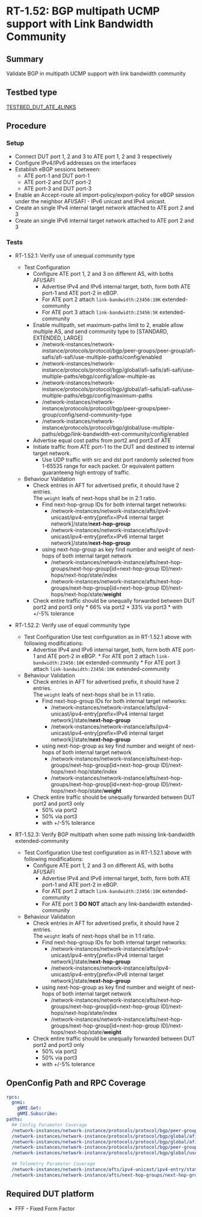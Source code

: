 # RT-1.52: BGP multipath UCMP support with Link Bandwidth Community

## Summary

Validate BGP in multipath UCMP support with link bandwidth community

## Testbed type

[TESTBED_DUT_ATE_4LINKS](https://github.com/openconfig/featureprofiles/blob/main/topologies/atedut_4.testbed)

## Procedure

### Setup

*   Connect DUT port 1, 2 and 3 to ATE port 1, 2 and 3 respectively
*   Configure IPv4/IPv6 addresses on the interfaces
*   Establish eBGP sessions between:
    *   ATE port-1 and DUT port-1
    *   ATE port-2 and DUT port-2
    *   ATE port-3 and DUT port-3
*   Enable an Accept-route all import-policy/export-policy for eBGP session
    under the neighbor AFI/SAFI - IPv6 unicast and IPv4 unicast.
*   Create an single IPv4 internal target network attached to ATE port 2 and 3
*   Create an single IPv6 internal target network attached to ATE port 2 and 3


### Tests

*   RT-1.52.1: Verify use of unequal community type

    *   Test Configuration
        *   Configure ATE port 1, 2 and 3 on different AS, with boths AFI/SAFI
            * Advertise IPv4 and IPv6 internal target, both, form both ATE port-1 and ATE port-2 in eBGP.
            * For ATE port 2 attach `link-bandwidth:23456:10K` extended-community
            * For ATE port 3 attach `link-bandwidth:23456:5K` extended-community
        *   Enable multipath, set maximum-paths limit to 2, enable allow multiple
            AS, and send community type to [STANDARD, EXTENDED, LARGE]
            *   /network-instances/network-instance/protocols/protocol/bgp/peer-groups/peer-group/afi-safis/afi-safi/use-multiple-paths/config/enabled
            *   /network-instances/network-instance/protocols/protocol/bgp/global/afi-safis/afi-safi/use-multiple-paths/ebgp/config/allow-multiple-as
            *   /network-instances/network-instance/protocols/protocol/bgp/global/afi-safis/afi-safi/use-multiple-paths/ebgp/config/maximum-paths
            *   /network-instances/network-instance/protocols/protocol/bgp/peer-groups/peer-group/config/send-community-type
            *   /network-instances/network-instance/protocols/protocol/bgp/global/use-multiple-paths/ebgp/link-bandwidth-ext-community/config/enabled
        *   Advertise equal cost paths from port2 and port3 of ATE
        *   Initiate traffic from ATE port-1 to the DUT and destined to internal
            target network. 
            *   Use UDP traffic with src and dst port randomly selected from 1-65535 range for each packet. Or equivalent pattern guaranteeng high entropy of traffic.
    * Behaviour Validation
        *   Check entries in AFT for advertised prefix, it should have 2 entries.\
            The `weight` leafs of next-hops shall be in 2:1 ratio.
            *   Find next-hop-group IDs for both internal target networks:
                *   /network-instances/network-instance/afts/ipv4-unicast/ipv4-entry[prefix=IPv4 internal target network]/state/**next-hop-group**
                *   /network-instances/network-instance/afts/ipv4-unicast/ipv4-entry[prefix=IPv6 internal target network]/state/**next-hop-group**
            *   using next-hop-group as key find number and weight of next-hops of both internal target network
                *   /network-instances/network-instance/afts/next-hop-groups/next-hop-group[id=next-hop-group ID]/next-hops/next-hop/state/index
                *   /network-instances/network-instance/afts/next-hop-groups/next-hop-group[id=next-hop-group ID]/next-hops/next-hop/state/**weight**
        *   Check entire traffic should  be unequally forwarded between DUT
            port2 and port3 only
                *   66% via port2
                *   33% via port3
                *   with +/-5% tolerance

*   RT-1.52.2: Verify use of equal community type

    *   Test Configuration
        Use test configuration as in RT-1.52.1 above with following modifications:
        * Advertise IPv4 and IPv6 internal target, both, form both ATE port-1 and ATE port-2 in eBGP.
                * For ATE port 2 attach `link-bandwidth:23456:10K` extended-community
                * For ATE port 3 attach `link-bandwidth:23456:10K` extended-community
    *   Behaviour Validation
        *   Check entries in AFT for advertised prefix, it should have 2 entries.\
            The `weight` leafs of next-hops shall be in 1:1 ratio.
            *   Find next-hop-group IDs for both internal target networks:
                *   /network-instances/network-instance/afts/ipv4-unicast/ipv4-entry[prefix=IPv4 internal target network]/state/**next-hop-group**
                *   /network-instances/network-instance/afts/ipv4-unicast/ipv4-entry[prefix=IPv6 internal target network]/state/**next-hop-group**
            *   using next-hop-group as key find number and weight of next-hops of both internal target network
                *   /network-instances/network-instance/afts/next-hop-groups/next-hop-group[id=next-hop-group ID]/next-hops/next-hop/state/index
                *   /network-instances/network-instance/afts/next-hop-groups/next-hop-group[id=next-hop-group ID]/next-hops/next-hop/state/**weight**
        *   Check entire traffic should  be unequally forwarded between DUT
            port2 and port3 only
            *   50% via port2
            *   50% via port3
            *   with +/-5% tolerance

*   RT-1.52.3: Verify BGP multipath when some path missing link-bandwidth extended-community

    *   Test Configuration
        Use test configuration as in RT-1.52.1 above with following modifications:
        *   Configure ATE port 1, 2 and 3 on different AS, with boths AFI/SAFI
            * Advertise IPv4 and IPv6 internal target, both, form both ATE port-1 and ATE port-2 in eBGP.
            * For ATE port 2 attach `link-bandwidth:23456:10K` extended-community
            * For ATE port 3 **DO NOT** attach any link-bandwidth extended-community
    *   Behaviour Validation
        *   Check entries in AFT for advertised prefix, it should have 2 entries.\
            The `weight` leafs of next-hops shall be in 1:1 ratio.
            *   Find next-hop-group IDs for both internal target networks:
                *   /network-instances/network-instance/afts/ipv4-unicast/ipv4-entry[prefix=IPv4 internal target network]/state/**next-hop-group**
                *   /network-instances/network-instance/afts/ipv4-unicast/ipv4-entry[prefix=IPv6 internal target network]/state/**next-hop-group**
            *   using next-hop-group as key find number and weight of next-hops of both internal target network
                *   /network-instances/network-instance/afts/next-hop-groups/next-hop-group[id=next-hop-group ID]/next-hops/next-hop/state/index
                *   /network-instances/network-instance/afts/next-hop-groups/next-hop-group[id=next-hop-group ID]/next-hops/next-hop/state/**weight**
        *   Check entire traffic should  be unequally forwarded between DUT
            port2 and port3 only
            *   50% via port2
            *   50% via port3
            *   with +/-5% tolerance

## OpenConfig Path and RPC Coverage

```yaml
rpcs:
  gnmi:
    gNMI.Get:
    gNMI.Subscribe:
paths:
  ## Config Parameter Coverage
  /network-instances/network-instance/protocols/protocol/bgp/peer-groups/peer-group/afi-safis/afi-safi/use-multiple-paths/config/enabled:
  /network-instances/network-instance/protocols/protocol/bgp/global/afi-safis/afi-safi/use-multiple-paths/ebgp/config/allow-multiple-as:
  /network-instances/network-instance/protocols/protocol/bgp/global/afi-safis/afi-safi/use-multiple-paths/ebgp/config/maximum-paths:
  /network-instances/network-instance/protocols/protocol/bgp/peer-groups/peer-group/config/send-community-type:
  /network-instances/network-instance/protocols/protocol/bgp/global/use-multiple-paths/ebgp/link-bandwidth-ext-community/config/enabled:

  ## Telemetry Parameter Coverage
  /network-instances/network-instance/afts/ipv4-unicast/ipv4-entry/state/next-hop-group:
  /network-instances/network-instance/afts/next-hop-groups/next-hop-group/next-hops/next-hop/state/weight:

```
## Required DUT platform

*   FFF - Fixed Form Factor

